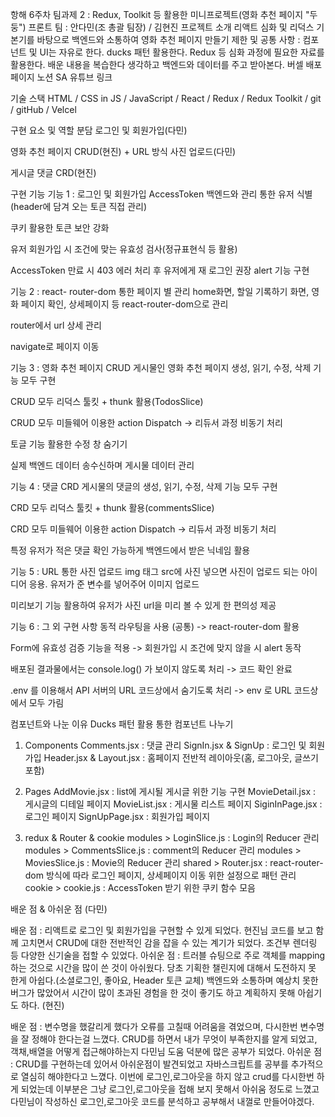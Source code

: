 항해 6주차 팀과제 2 : Redux, Toolkit 등 활용한 미니프로젝트(영화 추천 페이지 "두둥")
프론트 팀 : 안다민(조 총괄 팀장) / 김현진
프로젝트 소개
리액트 심화 및 리덕스 기본기를 바탕으로 백엔드와 소통하여 영화 추천 페이지 만들기
제한 및 공통 사항 :
컴포넌트 및 UI는 자유로 한다.
ducks 패턴 활용한다.
Redux 등 심화 과정에 필요한 자료를 활용한다.
배운 내용을 복습한다 생각하고 백엔드와 데이터를 주고 받아본다.
버셀 배포 페이지
노션 SA
유튜브 링크

기술 스택
HTML / CSS in JS / JavaScript / React / Redux / Redux Toolkit / git / gitHub / Velcel


구현 요소 및 역할 분담
로그인 및 회원가입(다민)

영화 추천 페이지 CRUD(현진) + URL 방식 사진 업로드(다민)

게시글 댓글 CRD(현진)

구현 기능
기능 1 : 로그인 및 회원가입
AccessToken 백엔드와 관리 통한 유저 식별(header에 담겨 오는 토큰 직접 관리)

쿠키 활용한 토큰 보안 강화

유저 회원가입 시 조건에 맞는 유효성 검사(정규표현식 등 활용)

AccessToken 만료 시 403 에러 처리 후 유저에게 재 로그인 권장 alert 기능 구현


기능 2 : react- router-dom 통한 페이지 별 관리
home화면, 할일 기록하기 화면, 영화 페이지 확인, 상세페이지 등 react-router-dom으로 관리

router에서 url 상세 관리

navigate로 페이지 이동


기능 3 : 영화 추천 페이지 CRUD
게시물인 영화 추천 페이지 생성, 읽기, 수정, 삭제 기능 모두 구현

CRUD 모두 리덕스 툴킷 + thunk 활용(TodosSlice)

CRUD 모두 미들웨어 이용한 action Dispatch -> 리듀서 과정 비동기 처리

토글 기능 활용한 수정 창 숨기기

실제 백엔드 데이터 송수신하며 게시물 데이터 관리


기능 4 : 댓글 CRD
게시물의 댓글의 생성, 읽기, 수정, 삭제 기능 모두 구현

CRD 모두 리덕스 툴킷 + thunk 활용(commentsSlice)

CRD 모두 미들웨어 이용한 action Dispatch -> 리듀서 과정 비동기 처리

특정 유저가 적은 댓글 확인 가능하게 백엔드에서 받은 닉네임 활용


기능 5 : URL 통한 사진 업로드
img 태그 src에 사진 넣으면 사진이 업로드 되는 아이디어 응용. 유저가 준 변수를 넣어주어 이미지 업로드

미리보기 기능 활용하여 유저가 사진 url을 미리 볼 수 있게 한 편의성 제공


기능 6 : 그 외 구현 사항
동적 라우팅을 사용 (공통) -> react-router-dom 활용

Form에 유효성 검증 기능을 적용 -> 회원가입 시 조건에 맞지 않을 시 alert 동작

배포된 결과물에서는 console.log() 가 보이지 않도록 처리 -> 코드 확인 완료

.env 를 이용해서 API 서버의 URL 코드상에서 숨기도록 처리 -> env 로 URL 코드상에서 모두 가림


컴포넌트와 나눈 이유
Ducks 패턴 활용 통한 컴포넌트 나누기
1. Components
Comments.jsx : 댓글 관리
SignIn.jsx & SignUp : 로그인 및 회원가입
Header.jsx & Layout.jsx : 홈페이지 전반적 레이아웃(홈, 로그아웃, 글쓰기 포함)

2. Pages
AddMovie.jsx : list에 게시될 게시글 위한 기능 구현
MovieDetail.jsx : 게시글의 디테일 페이지
MovieList.jsx : 게시물 리스트 페이지
SiginInPage.jsx : 로그인 페이지
SignUpPage.jsx : 회원가입 페이지

3. redux & Router & cookie
modules > LoginSlice.js : Login의 Reducer 관리
modules > CommentsSlice.js : comment의 Reducer 관리
modules > MoviesSlice.js : Movie의 Reducer 관리
shared > Router.jsx : react-router-dom 방식에 따라 로그인 페이지, 상세페이지 이동 위한 설정으로 패턴 관리
cookie > cookie.js : AccessToken 받기 위한 쿠키 함수 모음

배운 점 & 아쉬운 점
(다민)

배운 점 :
리액트로 로그인 및 회원가입을 구현할 수 있게 되었다.
현진님 코드를 보고 함께 고치면서 CRUD에 대한 전반적인 감을 잡을 수 있는 계기가 되었다.
조건부 렌더링 등 다양한 신기술을 접할 수 있었다.
아쉬운 점 :
트러블 슈팅으로 주로 객체를 mapping 하는 것으로 시간을 많이 쓴 것이 아쉬웠다.
당초 기획한 챌린지에 대해서 도전하지 못 한게 아쉽다.(소셜로그인, 좋아요, Header 토큰 교체)
백엔드와 소통하며 예상치 못한 버그가 많았어서 시간이 많이 초과된 경험을 한 것이 좋기도 하고 계획하지 못해 아쉽기도 하다.
(현진)

배운 점 :
변수명을 했갈리게 했다가 오류를 고칠때 어려움을 겪었으며, 다시한번 변수명을 잘 정해야 한다는걸 느꼈다.
CRUD를 하면서 내가 무엇이 부족한지를 알게 되었고, 객채,배열을 어떻게 접근해야하는지 다민님 도움 덕분에 많은 공부가 되었다.
아쉬운 점 :
CRUD를 구현하는데 있어서 아쉬운점이 발견되었고 자바스크립트를 공부를 추가적으로 열심히 해야한다고 느꼈다.
이번에 로그인,로그아웃을 하지 않고 crud를 다시한번 하게 되었는데 이부분은 그냥 로그인,로그아웃을 접해 보지 못해서 아쉬움 정도로 느꼈고 다민님이 작성하신 로그인,로그아웃 코드를 분석하고 공부해서 내껄로 만들어야겠다.
